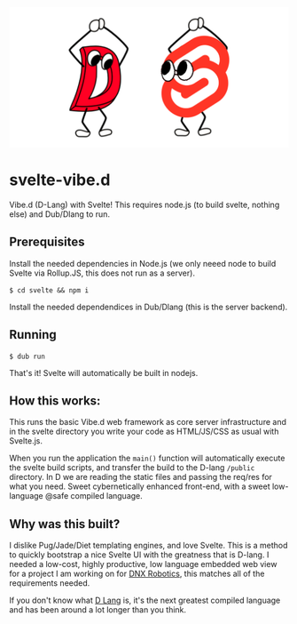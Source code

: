 ![Svelte-Vibe.d](logo.png)

# svelte-vibe.d
Vibe.d (D-Lang) with Svelte! This requires node.js (to build svelte, nothing else) and Dub/Dlang to run. 

## Prerequisites 

Install the needed dependencies in Node.js (we only neeed node to build Svelte via Rollup.JS, this does not run as a server).
```
$ cd svelte && npm i
```

Install the needed dependendices in Dub/Dlang (this is the server backend).

## Running

``` 
$ dub run 
```

That's it! Svelte will automatically be built in nodejs.

## How this works: 

This runs the basic Vibe.d web framework as  core server infrastructure and in the svelte directory you write your code as HTML/JS/CSS as usual with Svelte.js. 

When you run the application the ```main()``` function will automatically execute the svelte build scripts, and transfer the build to the D-lang ```/public``` directory. In D we are reading the static files and passing the req/res for what you need. Sweet cybernetically enhanced front-end, with a sweet low-language @safe compiled language. 

## Why was this built?

I dislike Pug/Jade/Diet templating engines, and love Svelte. This is a method to quickly bootstrap a nice Svelte UI with the greatness that is D-lang. I needed a low-cost, highly productive, low language embedded web view for a project I am working on for [DNX Robotics](https://dnxrobotics.com), this matches all of the requirements needed.

If you don't know what [D Lang](dlang.org) is, it's the next greatest compiled language and has been around a lot longer than you think. 

